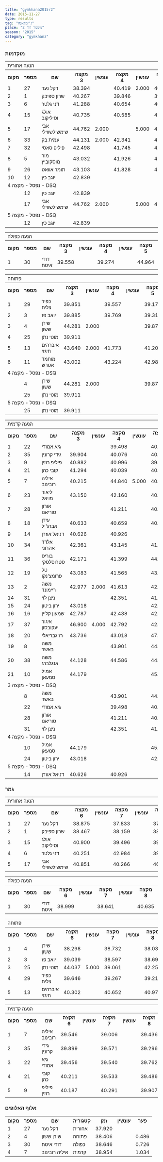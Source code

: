 ```yaml
---
title: "gymkhana2015r2"
date: 2015-11-27
type: results
tag: "ג'ימקאנה"
place: "משמר דוד 2"
season: "2015"
category: "gymkhana"
---
```

<h3>מוקדמות</h3>
<table class="line_color big_table">
<tr>
    <td colspan="99" class="title_font">הנעה אחורית</td>
</tr>
<tr class="rnkh_bkcolor">
    <th class="rnkh_font">מקום</th>
    <th class="rnkh_font">מספר</th>
    <th class="rnkh_font">שם</th>
    <th class="rnkh_font">מקצה 3</th>
    <th class="rnkh_font">עונשין</th>
    <th class="rnkh_font">מקצה 4</th>
    <th class="rnkh_font">עונשין</th>
    <th class="rnkh_font">מקצה 5</th>
    <th class="rnkh_font">עונשין</th>
    <th class="rnkh_font">זמן</th>
    <th class="rnkh_font">פער</th>
</tr>
<tr class="rnk_bkcolor">
    <td class="rnk_font">1</td>
    <td class="rnk_font">27</td>
    <td class="rnk_font">דקל נער</td>
    <td class="rnk_font">38.394</td>
    <td class="rnk_font"></td>
    <td class="rnk_font">40.419</td>
    <td class="rnk_font">2.000</td>
    <td class="rnk_font">40.260</td>
    <td class="rnk_font">2.000</td>
    <td class="rnk_font">38.394</td>
    <td class="rnk_font"></td>
</tr>
<tr class="rnk_bkcolor">
    <td class="rnk_font">2</td>
    <td class="rnk_font">1</td>
    <td class="rnk_font">שרון ספיבק</td>
    <td class="rnk_font">40.267</td>
    <td class="rnk_font"></td>
    <td class="rnk_font">39.846</td>
    <td class="rnk_font"></td>
    <td class="rnk_font">39.029</td>
    <td class="rnk_font"></td>
    <td class="rnk_font">39.029</td>
    <td class="rnk_font">0.635</td>
</tr>
<tr class="rnk_bkcolor">
    <td class="rnk_font">3</td>
    <td class="rnk_font">6</td>
    <td class="rnk_font">דני גלטר</td>
    <td class="rnk_font">41.288</td>
    <td class="rnk_font"></td>
    <td class="rnk_font">40.654</td>
    <td class="rnk_font"></td>
    <td class="rnk_font">40.523</td>
    <td class="rnk_font"></td>
    <td class="rnk_font">40.523</td>
    <td class="rnk_font">2.129</td>
</tr>
<tr class="rnk_bkcolor">
    <td class="rnk_font">4</td>
    <td class="rnk_font">15</td>
    <td class="rnk_font">אולג וסיליקוב</td>
    <td class="rnk_font">40.735</td>
    <td class="rnk_font"></td>
    <td class="rnk_font">40.585</td>
    <td class="rnk_font"></td>
    <td class="rnk_font">45.013</td>
    <td class="rnk_font">5.000</td>
    <td class="rnk_font">40.585</td>
    <td class="rnk_font">2.191</td>
</tr>
<tr class="rnk_bkcolor">
    <td class="rnk_font">5</td>
    <td class="rnk_font">17</td>
    <td class="rnk_font">אבי שימשילשווילי</td>
    <td class="rnk_font">44.762</td>
    <td class="rnk_font">2.000</td>
    <td class="rnk_font"></td>
    <td class="rnk_font">5.000</td>
    <td class="rnk_font">41.492</td>
    <td class="rnk_font"></td>
    <td class="rnk_font">41.492</td>
    <td class="rnk_font">3.098</td>
</tr>
<tr class="rnk_bkcolor">
    <td class="rnk_font">6</td>
    <td class="rnk_font">33</td>
    <td class="rnk_font">עמית בק</td>
    <td class="rnk_font">44.131</td>
    <td class="rnk_font">2.000</td>
    <td class="rnk_font">42.341</td>
    <td class="rnk_font"></td>
    <td class="rnk_font">41.559</td>
    <td class="rnk_font"></td>
    <td class="rnk_font">41.559</td>
    <td class="rnk_font">3.165</td>
</tr>
<tr class="rnk_bkcolor">
    <td class="rnk_font">7</td>
    <td class="rnk_font">32</td>
    <td class="rnk_font">פיליפ סאסי</td>
    <td class="rnk_font">42.498</td>
    <td class="rnk_font"></td>
    <td class="rnk_font">41.745</td>
    <td class="rnk_font"></td>
    <td class="rnk_font">42.254</td>
    <td class="rnk_font"></td>
    <td class="rnk_font">41.745</td>
    <td class="rnk_font">3.351</td>
</tr>
<tr class="rnk_bkcolor">
    <td class="rnk_font">8</td>
    <td class="rnk_font">5</td>
    <td class="rnk_font">מור מוסקוביץ</td>
    <td class="rnk_font">43.032</td>
    <td class="rnk_font"></td>
    <td class="rnk_font">41.926</td>
    <td class="rnk_font"></td>
    <td class="rnk_font">41.780</td>
    <td class="rnk_font"></td>
    <td class="rnk_font">41.780</td>
    <td class="rnk_font">3.386</td>
</tr>
<tr class="rnk_bkcolor">
    <td class="rnk_font">9</td>
    <td class="rnk_font">26</td>
    <td class="rnk_font">תומר אוואט</td>
    <td class="rnk_font">43.103</td>
    <td class="rnk_font"></td>
    <td class="rnk_font">41.828</td>
    <td class="rnk_font"></td>
    <td class="rnk_font">41.830</td>
    <td class="rnk_font"></td>
    <td class="rnk_font">41.828</td>
    <td class="rnk_font">3.434</td>
</tr>
<tr class="rnk_bkcolor">
    <td class="rnk_font">10</td>
    <td class="rnk_font">12</td>
    <td class="rnk_font">יוגב כץ</td>
    <td class="rnk_font">42.839</td>
    <td class="rnk_font"></td>
    <td class="rnk_font"></td>
    <td class="rnk_font"></td>
    <td class="rnk_font"></td>
    <td class="rnk_font"></td>
    <td class="rnk_font">42.839</td>
    <td class="rnk_font">4.445</td>
</tr>
<tr>
    <td colspan="99" class="subtitle_font">נפסל - מקצה 4 - DSQ</td>
</tr>
<tr class="rnk_bkcolor">
    <td class="rnk_font"></td>
    <td class="rnk_font">12</td>
    <td class="rnk_font">יוגב כץ</td>
    <td class="rnk_font">42.839</td>
    <td class="rnk_font"></td>
    <td class="rnk_font"></td>
    <td class="rnk_font"></td>
    <td class="rnk_font"></td>
    <td class="rnk_font"></td>
    <td class="rnk_font"></td>
    <td class="rnk_font"></td>
</tr>
<tr class="rnk_bkcolor">
    <td class="rnk_font"></td>
    <td class="rnk_font">17</td>
    <td class="rnk_font">אבי שימשילשווילי</td>
    <td class="rnk_font">44.762</td>
    <td class="rnk_font">2.000</td>
    <td class="rnk_font"></td>
    <td class="rnk_font">5.000</td>
    <td class="rnk_font">41.492</td>
    <td class="rnk_font"></td>
    <td class="rnk_font"></td>
    <td class="rnk_font"></td>
</tr>
<tr>
    <td colspan="99" class="subtitle_font">נפסל - מקצה 5 - DSQ</td>
</tr>
<tr class="rnk_bkcolor">
    <td class="rnk_font"></td>
    <td class="rnk_font">12</td>
    <td class="rnk_font">יוגב כץ</td>
    <td class="rnk_font">42.839</td>
    <td class="rnk_font"></td>
    <td class="rnk_font"></td>
    <td class="rnk_font"></td>
    <td class="rnk_font"></td>
    <td class="rnk_font"></td>
    <td class="rnk_font"></td>
    <td class="rnk_font"></td>
</tr>
</table>
<table class="line_color big_table">
<tr>
    <td colspan="99" class="title_font">הנעה כפולה</td>
</tr>
<tr class="rnkh_bkcolor">
    <th class="rnkh_font">מקום</th>
    <th class="rnkh_font">מספר</th>
    <th class="rnkh_font">שם</th>
    <th class="rnkh_font">מקצה 3</th>
    <th class="rnkh_font">עונשין</th>
    <th class="rnkh_font">מקצה 4</th>
    <th class="rnkh_font">עונשין</th>
    <th class="rnkh_font">מקצה 5</th>
    <th class="rnkh_font">עונשין</th>
    <th class="rnkh_font">זמן</th>
    <th class="rnkh_font">פער</th>
</tr>
<tr class="rnk_bkcolor">
    <td class="rnk_font">1</td>
    <td class="rnk_font">30</td>
    <td class="rnk_font">דודי איטח</td>
    <td class="rnk_font">39.558</td>
    <td class="rnk_font"></td>
    <td class="rnk_font">39.274</td>
    <td class="rnk_font"></td>
    <td class="rnk_font">44.964</td>
    <td class="rnk_font">5.000</td>
    <td class="rnk_font">39.274</td>
    <td class="rnk_font"></td>
</tr>
</table>
<table class="line_color big_table">
<tr>
    <td colspan="99" class="title_font">פתוחה</td>
</tr>
<tr class="rnkh_bkcolor">
    <th class="rnkh_font">מקום</th>
    <th class="rnkh_font">מספר</th>
    <th class="rnkh_font">שם</th>
    <th class="rnkh_font">מקצה 3</th>
    <th class="rnkh_font">עונשין</th>
    <th class="rnkh_font">מקצה 4</th>
    <th class="rnkh_font">עונשין</th>
    <th class="rnkh_font">מקצה 5</th>
    <th class="rnkh_font">עונשין</th>
    <th class="rnkh_font">זמן</th>
    <th class="rnkh_font">פער</th>
</tr>
<tr class="rnk_bkcolor">
    <td class="rnk_font">1</td>
    <td class="rnk_font">29</td>
    <td class="rnk_font">כפיר צליח</td>
    <td class="rnk_font">39.851</td>
    <td class="rnk_font"></td>
    <td class="rnk_font">39.557</td>
    <td class="rnk_font"></td>
    <td class="rnk_font">39.177</td>
    <td class="rnk_font"></td>
    <td class="rnk_font">39.177</td>
    <td class="rnk_font"></td>
</tr>
<tr class="rnk_bkcolor">
    <td class="rnk_font">2</td>
    <td class="rnk_font">3</td>
    <td class="rnk_font">יואב פז</td>
    <td class="rnk_font">39.885</td>
    <td class="rnk_font"></td>
    <td class="rnk_font">39.769</td>
    <td class="rnk_font"></td>
    <td class="rnk_font">39.319</td>
    <td class="rnk_font"></td>
    <td class="rnk_font">39.319</td>
    <td class="rnk_font">0.142</td>
</tr>
<tr class="rnk_bkcolor">
    <td class="rnk_font">3</td>
    <td class="rnk_font">4</td>
    <td class="rnk_font">שירן ששון</td>
    <td class="rnk_font">44.281</td>
    <td class="rnk_font">2.000</td>
    <td class="rnk_font"></td>
    <td class="rnk_font"></td>
    <td class="rnk_font">39.876</td>
    <td class="rnk_font"></td>
    <td class="rnk_font">39.876</td>
    <td class="rnk_font">0.699</td>
</tr>
<tr class="rnk_bkcolor">
    <td class="rnk_font">4</td>
    <td class="rnk_font">25</td>
    <td class="rnk_font">מוטי נתן</td>
    <td class="rnk_font">39.911</td>
    <td class="rnk_font"></td>
    <td class="rnk_font"></td>
    <td class="rnk_font"></td>
    <td class="rnk_font"></td>
    <td class="rnk_font"></td>
    <td class="rnk_font">39.911</td>
    <td class="rnk_font">0.734</td>
</tr>
<tr class="rnk_bkcolor">
    <td class="rnk_font">5</td>
    <td class="rnk_font">13</td>
    <td class="rnk_font">איברהים חיגזי</td>
    <td class="rnk_font">43.640</td>
    <td class="rnk_font">2.000</td>
    <td class="rnk_font">41.773</td>
    <td class="rnk_font"></td>
    <td class="rnk_font">41.202</td>
    <td class="rnk_font"></td>
    <td class="rnk_font">41.202</td>
    <td class="rnk_font">2.025</td>
</tr>
<tr class="rnk_bkcolor">
    <td class="rnk_font">6</td>
    <td class="rnk_font">11</td>
    <td class="rnk_font">מוחמד אטרש</td>
    <td class="rnk_font">43.002</td>
    <td class="rnk_font"></td>
    <td class="rnk_font">43.224</td>
    <td class="rnk_font"></td>
    <td class="rnk_font">42.980</td>
    <td class="rnk_font"></td>
    <td class="rnk_font">42.980</td>
    <td class="rnk_font">3.803</td>
</tr>
<tr>
    <td colspan="99" class="subtitle_font">נפסל - מקצה 4 - DSQ</td>
</tr>
<tr class="rnk_bkcolor">
    <td class="rnk_font"></td>
    <td class="rnk_font">4</td>
    <td class="rnk_font">שירן ששון</td>
    <td class="rnk_font">44.281</td>
    <td class="rnk_font">2.000</td>
    <td class="rnk_font"></td>
    <td class="rnk_font"></td>
    <td class="rnk_font">39.876</td>
    <td class="rnk_font"></td>
    <td class="rnk_font"></td>
    <td class="rnk_font"></td>
</tr>
<tr class="rnk_bkcolor">
    <td class="rnk_font"></td>
    <td class="rnk_font">25</td>
    <td class="rnk_font">מוטי נתן</td>
    <td class="rnk_font">39.911</td>
    <td class="rnk_font"></td>
    <td class="rnk_font"></td>
    <td class="rnk_font"></td>
    <td class="rnk_font"></td>
    <td class="rnk_font"></td>
    <td class="rnk_font"></td>
    <td class="rnk_font"></td>
</tr>
<tr>
    <td colspan="99" class="subtitle_font">נפסל - מקצה 5 - DSQ</td>
</tr>
<tr class="rnk_bkcolor">
    <td class="rnk_font"></td>
    <td class="rnk_font">25</td>
    <td class="rnk_font">מוטי נתן</td>
    <td class="rnk_font">39.911</td>
    <td class="rnk_font"></td>
    <td class="rnk_font"></td>
    <td class="rnk_font"></td>
    <td class="rnk_font"></td>
    <td class="rnk_font"></td>
    <td class="rnk_font"></td>
    <td class="rnk_font"></td>
</tr>
</table>
<table class="line_color big_table">
<tr>
    <td colspan="99" class="title_font">הנעה קדמית</td>
</tr>
<tr class="rnkh_bkcolor">
    <th class="rnkh_font">מקום</th>
    <th class="rnkh_font">מספר</th>
    <th class="rnkh_font">שם</th>
    <th class="rnkh_font">מקצה 3</th>
    <th class="rnkh_font">עונשין</th>
    <th class="rnkh_font">מקצה 4</th>
    <th class="rnkh_font">עונשין</th>
    <th class="rnkh_font">מקצה 5</th>
    <th class="rnkh_font">עונשין</th>
    <th class="rnkh_font">זמן</th>
    <th class="rnkh_font">פער</th>
</tr>
<tr class="rnk_bkcolor">
    <td class="rnk_font">1</td>
    <td class="rnk_font">22</td>
    <td class="rnk_font">גיא אמודי</td>
    <td class="rnk_font"></td>
    <td class="rnk_font"></td>
    <td class="rnk_font">39.498</td>
    <td class="rnk_font"></td>
    <td class="rnk_font">40.105</td>
    <td class="rnk_font"></td>
    <td class="rnk_font">39.498</td>
    <td class="rnk_font"></td>
</tr>
<tr class="rnk_bkcolor">
    <td class="rnk_font">2</td>
    <td class="rnk_font">35</td>
    <td class="rnk_font">גידי קרונין</td>
    <td class="rnk_font">39.904</td>
    <td class="rnk_font"></td>
    <td class="rnk_font">40.076</td>
    <td class="rnk_font"></td>
    <td class="rnk_font">40.094</td>
    <td class="rnk_font"></td>
    <td class="rnk_font">39.904</td>
    <td class="rnk_font">0.406</td>
</tr>
<tr class="rnk_bkcolor">
    <td class="rnk_font">3</td>
    <td class="rnk_font">9</td>
    <td class="rnk_font">פיליפ רוזין</td>
    <td class="rnk_font">40.882</td>
    <td class="rnk_font"></td>
    <td class="rnk_font">40.996</td>
    <td class="rnk_font"></td>
    <td class="rnk_font">39.945</td>
    <td class="rnk_font"></td>
    <td class="rnk_font">39.945</td>
    <td class="rnk_font">0.447</td>
</tr>
<tr class="rnk_bkcolor">
    <td class="rnk_font">4</td>
    <td class="rnk_font">21</td>
    <td class="rnk_font">קובי כהן</td>
    <td class="rnk_font">41.294</td>
    <td class="rnk_font"></td>
    <td class="rnk_font">40.039</td>
    <td class="rnk_font"></td>
    <td class="rnk_font">40.245</td>
    <td class="rnk_font"></td>
    <td class="rnk_font">40.039</td>
    <td class="rnk_font">0.541</td>
</tr>
<tr class="rnk_bkcolor">
    <td class="rnk_font">5</td>
    <td class="rnk_font">7</td>
    <td class="rnk_font">איליה רובינוב</td>
    <td class="rnk_font">40.215</td>
    <td class="rnk_font"></td>
    <td class="rnk_font">44.840</td>
    <td class="rnk_font">5.000</td>
    <td class="rnk_font">40.144</td>
    <td class="rnk_font"></td>
    <td class="rnk_font">40.144</td>
    <td class="rnk_font">0.646</td>
</tr>
<tr class="rnk_bkcolor">
    <td class="rnk_font">6</td>
    <td class="rnk_font">23</td>
    <td class="rnk_font">ליאור מויאל</td>
    <td class="rnk_font">43.150</td>
    <td class="rnk_font"></td>
    <td class="rnk_font">42.160</td>
    <td class="rnk_font"></td>
    <td class="rnk_font">40.377</td>
    <td class="rnk_font"></td>
    <td class="rnk_font">40.377</td>
    <td class="rnk_font">0.879</td>
</tr>
<tr class="rnk_bkcolor">
    <td class="rnk_font">7</td>
    <td class="rnk_font">28</td>
    <td class="rnk_font">אורון סוריאנו</td>
    <td class="rnk_font"></td>
    <td class="rnk_font"></td>
    <td class="rnk_font">41.211</td>
    <td class="rnk_font"></td>
    <td class="rnk_font">40.544</td>
    <td class="rnk_font"></td>
    <td class="rnk_font">40.544</td>
    <td class="rnk_font">1.046</td>
</tr>
<tr class="rnk_bkcolor">
    <td class="rnk_font">8</td>
    <td class="rnk_font">18</td>
    <td class="rnk_font">עידן אברג'יל</td>
    <td class="rnk_font">40.633</td>
    <td class="rnk_font"></td>
    <td class="rnk_font">40.659</td>
    <td class="rnk_font"></td>
    <td class="rnk_font">40.584</td>
    <td class="rnk_font"></td>
    <td class="rnk_font">40.584</td>
    <td class="rnk_font">1.086</td>
</tr>
<tr class="rnk_bkcolor">
    <td class="rnk_font">9</td>
    <td class="rnk_font">14</td>
    <td class="rnk_font">דניאל אוזרן</td>
    <td class="rnk_font">40.626</td>
    <td class="rnk_font"></td>
    <td class="rnk_font">40.926</td>
    <td class="rnk_font"></td>
    <td class="rnk_font"></td>
    <td class="rnk_font"></td>
    <td class="rnk_font">40.626</td>
    <td class="rnk_font">1.128</td>
</tr>
<tr class="rnk_bkcolor">
    <td class="rnk_font">10</td>
    <td class="rnk_font">34</td>
    <td class="rnk_font">אלדד אהרוני</td>
    <td class="rnk_font">42.361</td>
    <td class="rnk_font"></td>
    <td class="rnk_font">43.145</td>
    <td class="rnk_font"></td>
    <td class="rnk_font">41.232</td>
    <td class="rnk_font"></td>
    <td class="rnk_font">41.232</td>
    <td class="rnk_font">1.734</td>
</tr>
<tr class="rnk_bkcolor">
    <td class="rnk_font">11</td>
    <td class="rnk_font">36</td>
    <td class="rnk_font">בוריס סטרוסלסקי</td>
    <td class="rnk_font">42.171</td>
    <td class="rnk_font"></td>
    <td class="rnk_font">41.399</td>
    <td class="rnk_font"></td>
    <td class="rnk_font">44.613</td>
    <td class="rnk_font">4.000</td>
    <td class="rnk_font">41.399</td>
    <td class="rnk_font">1.901</td>
</tr>
<tr class="rnk_bkcolor">
    <td class="rnk_font">12</td>
    <td class="rnk_font">19</td>
    <td class="rnk_font">טל פרומצ'נקו</td>
    <td class="rnk_font">43.083</td>
    <td class="rnk_font"></td>
    <td class="rnk_font">41.565</td>
    <td class="rnk_font"></td>
    <td class="rnk_font">43.469</td>
    <td class="rnk_font">2.000</td>
    <td class="rnk_font">41.565</td>
    <td class="rnk_font">2.067</td>
</tr>
<tr class="rnk_bkcolor">
    <td class="rnk_font">13</td>
    <td class="rnk_font">2</td>
    <td class="rnk_font">משה ריימונד</td>
    <td class="rnk_font">42.977</td>
    <td class="rnk_font">2.000</td>
    <td class="rnk_font">41.613</td>
    <td class="rnk_font"></td>
    <td class="rnk_font">42.437</td>
    <td class="rnk_font">2.000</td>
    <td class="rnk_font">41.613</td>
    <td class="rnk_font">2.115</td>
</tr>
<tr class="rnk_bkcolor">
    <td class="rnk_font">14</td>
    <td class="rnk_font">31</td>
    <td class="rnk_font">ניצן לוי</td>
    <td class="rnk_font"></td>
    <td class="rnk_font"></td>
    <td class="rnk_font">42.351</td>
    <td class="rnk_font"></td>
    <td class="rnk_font">41.624</td>
    <td class="rnk_font"></td>
    <td class="rnk_font">41.624</td>
    <td class="rnk_font">2.126</td>
</tr>
<tr class="rnk_bkcolor">
    <td class="rnk_font">15</td>
    <td class="rnk_font">24</td>
    <td class="rnk_font">ירון ביטון</td>
    <td class="rnk_font">43.018</td>
    <td class="rnk_font"></td>
    <td class="rnk_font"></td>
    <td class="rnk_font"></td>
    <td class="rnk_font">42.404</td>
    <td class="rnk_font"></td>
    <td class="rnk_font">42.404</td>
    <td class="rnk_font">2.906</td>
</tr>
<tr class="rnk_bkcolor">
    <td class="rnk_font">16</td>
    <td class="rnk_font">16</td>
    <td class="rnk_font">שמעון קליין</td>
    <td class="rnk_font">42.787</td>
    <td class="rnk_font"></td>
    <td class="rnk_font">42.438</td>
    <td class="rnk_font"></td>
    <td class="rnk_font">42.836</td>
    <td class="rnk_font"></td>
    <td class="rnk_font">42.438</td>
    <td class="rnk_font">2.940</td>
</tr>
<tr class="rnk_bkcolor">
    <td class="rnk_font">17</td>
    <td class="rnk_font">37</td>
    <td class="rnk_font">איגור יעקובסון</td>
    <td class="rnk_font">46.900</td>
    <td class="rnk_font">4.000</td>
    <td class="rnk_font">42.792</td>
    <td class="rnk_font"></td>
    <td class="rnk_font">42.604</td>
    <td class="rnk_font"></td>
    <td class="rnk_font">42.604</td>
    <td class="rnk_font">3.106</td>
</tr>
<tr class="rnk_bkcolor">
    <td class="rnk_font">18</td>
    <td class="rnk_font">20</td>
    <td class="rnk_font">רז גבריאלי</td>
    <td class="rnk_font">43.736</td>
    <td class="rnk_font"></td>
    <td class="rnk_font">43.018</td>
    <td class="rnk_font"></td>
    <td class="rnk_font">47.819</td>
    <td class="rnk_font">5.000</td>
    <td class="rnk_font">43.018</td>
    <td class="rnk_font">3.520</td>
</tr>
<tr class="rnk_bkcolor">
    <td class="rnk_font">19</td>
    <td class="rnk_font">8</td>
    <td class="rnk_font">משה באשר</td>
    <td class="rnk_font"></td>
    <td class="rnk_font"></td>
    <td class="rnk_font">43.901</td>
    <td class="rnk_font"></td>
    <td class="rnk_font">44.048</td>
    <td class="rnk_font"></td>
    <td class="rnk_font">43.901</td>
    <td class="rnk_font">4.403</td>
</tr>
<tr class="rnk_bkcolor">
    <td class="rnk_font">20</td>
    <td class="rnk_font">38</td>
    <td class="rnk_font">משה אנגלברג</td>
    <td class="rnk_font">44.128</td>
    <td class="rnk_font"></td>
    <td class="rnk_font">44.586</td>
    <td class="rnk_font"></td>
    <td class="rnk_font">44.095</td>
    <td class="rnk_font"></td>
    <td class="rnk_font">44.095</td>
    <td class="rnk_font">4.597</td>
</tr>
<tr class="rnk_bkcolor">
    <td class="rnk_font">21</td>
    <td class="rnk_font">10</td>
    <td class="rnk_font">אמיל סמעאן</td>
    <td class="rnk_font">44.179</td>
    <td class="rnk_font"></td>
    <td class="rnk_font"></td>
    <td class="rnk_font"></td>
    <td class="rnk_font">45.650</td>
    <td class="rnk_font"></td>
    <td class="rnk_font">44.179</td>
    <td class="rnk_font">4.681</td>
</tr>
<tr>
    <td colspan="99" class="subtitle_font">נפסל - מקצה 3 - DSQ</td>
</tr>
<tr class="rnk_bkcolor">
    <td class="rnk_font"></td>
    <td class="rnk_font">8</td>
    <td class="rnk_font">משה באשר</td>
    <td class="rnk_font"></td>
    <td class="rnk_font"></td>
    <td class="rnk_font">43.901</td>
    <td class="rnk_font"></td>
    <td class="rnk_font">44.048</td>
    <td class="rnk_font"></td>
    <td class="rnk_font"></td>
    <td class="rnk_font"></td>
</tr>
<tr class="rnk_bkcolor">
    <td class="rnk_font"></td>
    <td class="rnk_font">22</td>
    <td class="rnk_font">גיא אמודי</td>
    <td class="rnk_font"></td>
    <td class="rnk_font"></td>
    <td class="rnk_font">39.498</td>
    <td class="rnk_font"></td>
    <td class="rnk_font">40.105</td>
    <td class="rnk_font"></td>
    <td class="rnk_font"></td>
    <td class="rnk_font"></td>
</tr>
<tr class="rnk_bkcolor">
    <td class="rnk_font"></td>
    <td class="rnk_font">28</td>
    <td class="rnk_font">אורון סוריאנו</td>
    <td class="rnk_font"></td>
    <td class="rnk_font"></td>
    <td class="rnk_font">41.211</td>
    <td class="rnk_font"></td>
    <td class="rnk_font">40.544</td>
    <td class="rnk_font"></td>
    <td class="rnk_font"></td>
    <td class="rnk_font"></td>
</tr>
<tr class="rnk_bkcolor">
    <td class="rnk_font"></td>
    <td class="rnk_font">31</td>
    <td class="rnk_font">ניצן לוי</td>
    <td class="rnk_font"></td>
    <td class="rnk_font"></td>
    <td class="rnk_font">42.351</td>
    <td class="rnk_font"></td>
    <td class="rnk_font">41.624</td>
    <td class="rnk_font"></td>
    <td class="rnk_font"></td>
    <td class="rnk_font"></td>
</tr>
<tr>
    <td colspan="99" class="subtitle_font">נפסל - מקצה 4 - DSQ</td>
</tr>
<tr class="rnk_bkcolor">
    <td class="rnk_font"></td>
    <td class="rnk_font">10</td>
    <td class="rnk_font">אמיל סמעאן</td>
    <td class="rnk_font">44.179</td>
    <td class="rnk_font"></td>
    <td class="rnk_font"></td>
    <td class="rnk_font"></td>
    <td class="rnk_font">45.650</td>
    <td class="rnk_font"></td>
    <td class="rnk_font"></td>
    <td class="rnk_font"></td>
</tr>
<tr class="rnk_bkcolor">
    <td class="rnk_font"></td>
    <td class="rnk_font">24</td>
    <td class="rnk_font">ירון ביטון</td>
    <td class="rnk_font">43.018</td>
    <td class="rnk_font"></td>
    <td class="rnk_font"></td>
    <td class="rnk_font"></td>
    <td class="rnk_font">42.404</td>
    <td class="rnk_font"></td>
    <td class="rnk_font"></td>
    <td class="rnk_font"></td>
</tr>
<tr>
    <td colspan="99" class="subtitle_font">נפסל - מקצה 5 - DSQ</td>
</tr>
<tr class="rnk_bkcolor">
    <td class="rnk_font"></td>
    <td class="rnk_font">14</td>
    <td class="rnk_font">דניאל אוזרן</td>
    <td class="rnk_font">40.626</td>
    <td class="rnk_font"></td>
    <td class="rnk_font">40.926</td>
    <td class="rnk_font"></td>
    <td class="rnk_font"></td>
    <td class="rnk_font"></td>
    <td class="rnk_font"></td>
    <td class="rnk_font"></td>
</tr>
</table>
<h3>גמר</h3>
<table class="line_color big_table">
<tr>
    <td colspan="99" class="title_font">הנעה אחורית</td>
</tr>
<tr class="rnkh_bkcolor">
    <th class="rnkh_font">מקום</th>
    <th class="rnkh_font">מספר</th>
    <th class="rnkh_font">שם</th>
    <th class="rnkh_font">מקצה 6</th>
    <th class="rnkh_font">עונשין</th>
    <th class="rnkh_font">מקצה 7</th>
    <th class="rnkh_font">עונשין</th>
    <th class="rnkh_font">מקצה 8</th>
    <th class="rnkh_font">עונשין</th>
    <th class="rnkh_font">זמן</th>
    <th class="rnkh_font">פער</th>
</tr>
<tr class="rnk_bkcolor">
    <td class="rnk_font">1</td>
    <td class="rnk_font">27</td>
    <td class="rnk_font">דקל נער</td>
    <td class="rnk_font">38.875</td>
    <td class="rnk_font"></td>
    <td class="rnk_font">37.833</td>
    <td class="rnk_font"></td>
    <td class="rnk_font">37.734</td>
    <td class="rnk_font"></td>
    <td class="rnk_font">37.734</td>
    <td class="rnk_font"></td>
</tr>
<tr class="rnk_bkcolor">
    <td class="rnk_font">2</td>
    <td class="rnk_font">1</td>
    <td class="rnk_font">שרון ספיבק</td>
    <td class="rnk_font">38.467</td>
    <td class="rnk_font"></td>
    <td class="rnk_font">38.159</td>
    <td class="rnk_font"></td>
    <td class="rnk_font">38.063</td>
    <td class="rnk_font"></td>
    <td class="rnk_font">38.063</td>
    <td class="rnk_font">0.329</td>
</tr>
<tr class="rnk_bkcolor">
    <td class="rnk_font">3</td>
    <td class="rnk_font">15</td>
    <td class="rnk_font">אולג וסיליקוב</td>
    <td class="rnk_font">40.900</td>
    <td class="rnk_font"></td>
    <td class="rnk_font">39.496</td>
    <td class="rnk_font"></td>
    <td class="rnk_font">39.276</td>
    <td class="rnk_font"></td>
    <td class="rnk_font">39.276</td>
    <td class="rnk_font">1.542</td>
</tr>
<tr class="rnk_bkcolor">
    <td class="rnk_font">4</td>
    <td class="rnk_font">6</td>
    <td class="rnk_font">דני גלטר</td>
    <td class="rnk_font">40.251</td>
    <td class="rnk_font"></td>
    <td class="rnk_font">42.984</td>
    <td class="rnk_font"></td>
    <td class="rnk_font">39.874</td>
    <td class="rnk_font"></td>
    <td class="rnk_font">39.874</td>
    <td class="rnk_font">2.140</td>
</tr>
<tr class="rnk_bkcolor">
    <td class="rnk_font">5</td>
    <td class="rnk_font">17</td>
    <td class="rnk_font">אבי שימשילשווילי</td>
    <td class="rnk_font">40.851</td>
    <td class="rnk_font"></td>
    <td class="rnk_font">40.266</td>
    <td class="rnk_font"></td>
    <td class="rnk_font">46.129</td>
    <td class="rnk_font">5.000</td>
    <td class="rnk_font">40.266</td>
    <td class="rnk_font">2.532</td>
</tr>
</table>
<table class="line_color big_table">
<tr>
    <td colspan="99" class="title_font">הנעה כפולה</td>
</tr>
<tr class="rnkh_bkcolor">
    <th class="rnkh_font">מקום</th>
    <th class="rnkh_font">מספר</th>
    <th class="rnkh_font">שם</th>
    <th class="rnkh_font">מקצה 6</th>
    <th class="rnkh_font">עונשין</th>
    <th class="rnkh_font">מקצה 7</th>
    <th class="rnkh_font">עונשין</th>
    <th class="rnkh_font">מקצה 8</th>
    <th class="rnkh_font">עונשין</th>
    <th class="rnkh_font">זמן</th>
    <th class="rnkh_font">פער</th>
</tr>
<tr class="rnk_bkcolor">
    <td class="rnk_font">1</td>
    <td class="rnk_font">30</td>
    <td class="rnk_font">דודי איטח</td>
    <td class="rnk_font">38.999</td>
    <td class="rnk_font"></td>
    <td class="rnk_font">38.641</td>
    <td class="rnk_font"></td>
    <td class="rnk_font">40.635</td>
    <td class="rnk_font">2.000</td>
    <td class="rnk_font">38.641</td>
    <td class="rnk_font"></td>
</tr>
</table>
<table class="line_color big_table">
<tr>
    <td colspan="99" class="title_font">פתוחה</td>
</tr>
<tr class="rnkh_bkcolor">
    <th class="rnkh_font">מקום</th>
    <th class="rnkh_font">מספר</th>
    <th class="rnkh_font">שם</th>
    <th class="rnkh_font">מקצה 6</th>
    <th class="rnkh_font">עונשין</th>
    <th class="rnkh_font">מקצה 7</th>
    <th class="rnkh_font">עונשין</th>
    <th class="rnkh_font">מקצה 8</th>
    <th class="rnkh_font">עונשין</th>
    <th class="rnkh_font">זמן</th>
    <th class="rnkh_font">פער</th>
</tr>
<tr class="rnk_bkcolor">
    <td class="rnk_font">1</td>
    <td class="rnk_font">4</td>
    <td class="rnk_font">שירן ששון</td>
    <td class="rnk_font">38.298</td>
    <td class="rnk_font"></td>
    <td class="rnk_font">38.732</td>
    <td class="rnk_font"></td>
    <td class="rnk_font">38.038</td>
    <td class="rnk_font"></td>
    <td class="rnk_font">38.038</td>
    <td class="rnk_font"></td>
</tr>
<tr class="rnk_bkcolor">
    <td class="rnk_font">2</td>
    <td class="rnk_font">3</td>
    <td class="rnk_font">יואב פז</td>
    <td class="rnk_font">39.039</td>
    <td class="rnk_font"></td>
    <td class="rnk_font">38.597</td>
    <td class="rnk_font"></td>
    <td class="rnk_font">38.693</td>
    <td class="rnk_font"></td>
    <td class="rnk_font">38.597</td>
    <td class="rnk_font">0.559</td>
</tr>
<tr class="rnk_bkcolor">
    <td class="rnk_font">3</td>
    <td class="rnk_font">25</td>
    <td class="rnk_font">מוטי נתן</td>
    <td class="rnk_font">44.037</td>
    <td class="rnk_font">5.000</td>
    <td class="rnk_font">39.061</td>
    <td class="rnk_font"></td>
    <td class="rnk_font">42.253</td>
    <td class="rnk_font">4.000</td>
    <td class="rnk_font">39.061</td>
    <td class="rnk_font">1.023</td>
</tr>
<tr class="rnk_bkcolor">
    <td class="rnk_font">4</td>
    <td class="rnk_font">29</td>
    <td class="rnk_font">כפיר צליח</td>
    <td class="rnk_font">39.646</td>
    <td class="rnk_font"></td>
    <td class="rnk_font">39.267</td>
    <td class="rnk_font"></td>
    <td class="rnk_font">39.210</td>
    <td class="rnk_font"></td>
    <td class="rnk_font">39.210</td>
    <td class="rnk_font">1.172</td>
</tr>
<tr class="rnk_bkcolor">
    <td class="rnk_font">5</td>
    <td class="rnk_font">13</td>
    <td class="rnk_font">איברהים חיגזי</td>
    <td class="rnk_font">40.302</td>
    <td class="rnk_font"></td>
    <td class="rnk_font">40.652</td>
    <td class="rnk_font"></td>
    <td class="rnk_font">40.977</td>
    <td class="rnk_font"></td>
    <td class="rnk_font">40.302</td>
    <td class="rnk_font">2.264</td>
</tr>
</table>
<table class="line_color big_table">
<tr>
    <td colspan="99" class="title_font">הנעה קדמית</td>
</tr>
<tr class="rnkh_bkcolor">
    <th class="rnkh_font">מקום</th>
    <th class="rnkh_font">מספר</th>
    <th class="rnkh_font">שם</th>
    <th class="rnkh_font">מקצה 6</th>
    <th class="rnkh_font">עונשין</th>
    <th class="rnkh_font">מקצה 7</th>
    <th class="rnkh_font">עונשין</th>
    <th class="rnkh_font">מקצה 8</th>
    <th class="rnkh_font">עונשין</th>
    <th class="rnkh_font">זמן</th>
    <th class="rnkh_font">פער</th>
</tr>
<tr class="rnk_bkcolor">
    <td class="rnk_font">1</td>
    <td class="rnk_font">7</td>
    <td class="rnk_font">איליה רובינוב</td>
    <td class="rnk_font">39.546</td>
    <td class="rnk_font"></td>
    <td class="rnk_font">39.006</td>
    <td class="rnk_font"></td>
    <td class="rnk_font">39.436</td>
    <td class="rnk_font"></td>
    <td class="rnk_font">39.006</td>
    <td class="rnk_font"></td>
</tr>
<tr class="rnk_bkcolor">
    <td class="rnk_font">2</td>
    <td class="rnk_font">35</td>
    <td class="rnk_font">גידי קרונין</td>
    <td class="rnk_font">39.899</td>
    <td class="rnk_font"></td>
    <td class="rnk_font">39.571</td>
    <td class="rnk_font"></td>
    <td class="rnk_font">39.296</td>
    <td class="rnk_font"></td>
    <td class="rnk_font">39.296</td>
    <td class="rnk_font">0.290</td>
</tr>
<tr class="rnk_bkcolor">
    <td class="rnk_font">3</td>
    <td class="rnk_font">22</td>
    <td class="rnk_font">גיא אמודי</td>
    <td class="rnk_font">39.456</td>
    <td class="rnk_font"></td>
    <td class="rnk_font">39.540</td>
    <td class="rnk_font"></td>
    <td class="rnk_font">39.762</td>
    <td class="rnk_font"></td>
    <td class="rnk_font">39.456</td>
    <td class="rnk_font">0.450</td>
</tr>
<tr class="rnk_bkcolor">
    <td class="rnk_font">4</td>
    <td class="rnk_font">21</td>
    <td class="rnk_font">קובי כהן</td>
    <td class="rnk_font">40.211</td>
    <td class="rnk_font"></td>
    <td class="rnk_font">39.533</td>
    <td class="rnk_font"></td>
    <td class="rnk_font">39.486</td>
    <td class="rnk_font"></td>
    <td class="rnk_font">39.486</td>
    <td class="rnk_font">0.480</td>
</tr>
<tr class="rnk_bkcolor">
    <td class="rnk_font">5</td>
    <td class="rnk_font">9</td>
    <td class="rnk_font">פיליפ רוזין</td>
    <td class="rnk_font">40.187</td>
    <td class="rnk_font"></td>
    <td class="rnk_font">40.291</td>
    <td class="rnk_font"></td>
    <td class="rnk_font">39.907</td>
    <td class="rnk_font"></td>
    <td class="rnk_font">39.907</td>
    <td class="rnk_font">0.901</td>
</tr>
</table>
<h3>אלוף האלופים</h3>
<table class="line_color big_table">
<tr class="rnkh_bkcolor">
    <th class="rnkh_font">מקום</th>
    <th class="rnkh_font">מספר</th>
    <th class="rnkh_font">שם</th>
    <th class="rnkh_font">קטגוריה</th>
    <th class="rnkh_font">זמן</th>
    <th class="rnkh_font">עונשין</th>
    <th class="rnkh_font">פער</th>
</tr>
<tr class="rnk_bkcolor">
    <td class="rnk_font">1</td>
    <td class="rnk_font">27</td>
    <td class="rnk_font">דקל נער</td>
    <td class="rnk_font">אחורית</td>
    <td class="rnk_font">37.920</td>
    <td class="rnk_font"></td>
    <td class="rnk_font"></td>
</tr>
<tr class="rnk_bkcolor">
    <td class="rnk_font">2</td>
    <td class="rnk_font">4</td>
    <td class="rnk_font">שירן ששון</td>
    <td class="rnk_font">פתוחה</td>
    <td class="rnk_font">38.406</td>
    <td class="rnk_font"></td>
    <td class="rnk_font">0.486</td>
</tr>
<tr class="rnk_bkcolor">
    <td class="rnk_font">3</td>
    <td class="rnk_font">30</td>
    <td class="rnk_font">דודי איטח</td>
    <td class="rnk_font">כפולה</td>
    <td class="rnk_font">38.646</td>
    <td class="rnk_font"></td>
    <td class="rnk_font">0.726</td>
</tr>
<tr class="rnk_bkcolor">
    <td class="rnk_font">4</td>
    <td class="rnk_font">7</td>
    <td class="rnk_font">איליה רובינוב</td>
    <td class="rnk_font">קדמית</td>
    <td class="rnk_font">38.954</td>
    <td class="rnk_font"></td>
    <td class="rnk_font">1.034</td>
</tr>
</table>

